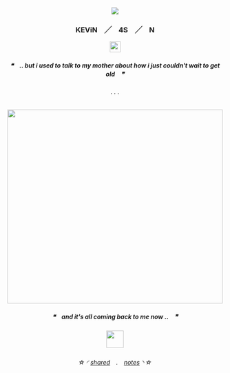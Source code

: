 <h5 align="center">

![](https://komarev.com/ghpvc/?username=N-0X0010010&label=caterpillars&color=4cb5a8)

</p>
 
<h3 align="center">

KEViN　╱　4S　╱　N

</h3>

<p align="center">
  <img width="25" height="25" src="https://cdn.discordapp.com/emojis/978084708032315402.webp?size=96&quality=lossless">
</p>
<h5 align="center">

❝　**.. but i used to talk to my mother about how i just couldn't wait to get old**　❞‎

</h5>  

<h6 align="center">
. . .
  </h6> 
<p align="center">
  <img width="500" height="450" src="https://magma.com/shared/MGb9rmXOyn683e8G20FinC">
<h5 align="center">

❝　**and it's all coming back to me now ..**　❞‎
</p>
 
<h5 align="center">


<p align="center">
  <img width="40" height="40" src="https://cdn.discordapp.com/emojis/1183453176511344682.webp?size=96&quality=lossless">
</p>




<h6 align="center">

‎‎☆ ◜ [shared](https://rentry.co/ticklepickle)　.　[notes](https://rentry.co/freakyjournal) ◝ ☆
</h6> 

<!---
N-0X0010010/N-0X0010010 is a ✨ special ✨ repository because its `README.md` (this file) appears on your GitHub profile.
You can click the Preview link to take a look at your changes.
--->
